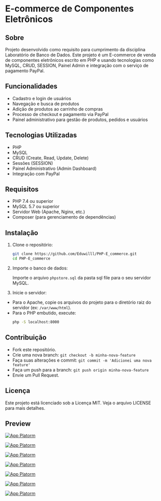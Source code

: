 # E-commerce de Componentes Eletrônicos

## Sobre
Projeto desenvolvido como requisito para cumprimento da disciplina Laboratório de Banco de Dados. Este projeto é um E-commerce de venda de componentes eletrônicos escrito em PHP e usando tecnologias como MySQL, CRUD, SESSION, Painel Admin e integração com o serviço de pagamento PayPal.

## Funcionalidades
- Cadastro e login de usuários
- Navegação e busca de produtos
- Adição de produtos ao carrinho de compras
- Processo de checkout e pagamento via PayPal
- Painel administrativo para gestão de produtos, pedidos e usuários

## Tecnologias Utilizadas
- PHP
- MySQL
- CRUD (Create, Read, Update, Delete)
- Sessões (SESSION)
- Painel Administrativo (Admin Dashboard)
- Integração com PayPal

## Requisitos
- PHP 7.4 ou superior
- MySQL 5.7 ou superior
- Servidor Web (Apache, Nginx, etc.)
- Composer (para gerenciamento de dependências)

## Instalação
1. Clone o repositório:
   ```bash
   git clone https://github.com/Eduwilll/PHP-E_commerce.git
   cd PHP-E_commerce
2. Importe o banco de dados:

   
   Importe o arquivo `phpstore.sql` da pasta sql file para o seu servidor MySQL.
 
3. Inicie o servidor:
- Para o Apache, copie os arquivos do projeto para o diretório raiz do servidor (ex: `/var/www/html`).
- Para o PHP embutido, execute:
   ```bash
   php -S localhost:8000

## Contribuição
- Fork este repositório.
- Crie uma nova branch: `git checkout -b minha-nova-feature`
- Faça suas alterações e commit: `git commit -m 'Adicionei uma nova feature'`
- Faça um push para a branch: `git push origin minha-nova-feature`
- Envie um Pull Request.

## Licença

Este projeto está licenciado sob a Licença MIT. Veja o arquivo LICENSE para mais detalhes.

## Preview

[![App Platorm](https://i.imgur.com/nhrY9U9.png)]()

[![App Platorm](https://i.imgur.com/Y8gvO7K.png)]()

[![App Platorm](https://i.imgur.com/SOgOOF9.jpeg)]()

[![App Platorm](https://i.imgur.com/E7NK0Vg.jpeg)]()

[![App Platorm](https://i.imgur.com/C5FxNJb.jpeg)]()

[![App Platorm](https://i.imgur.com/QNYAimw.jpeg)]()

[![App Platorm](https://i.imgur.com/P8tGdBy.png)]()
